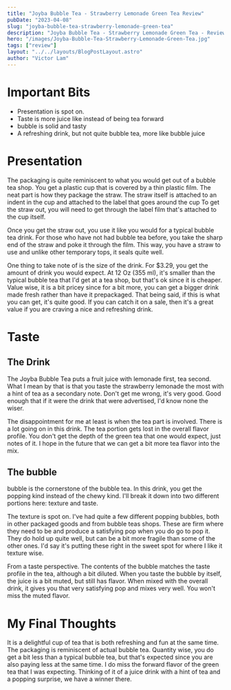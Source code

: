 ```yaml
---
title: "Joyba Bubble Tea - Strawberry Lemonade Green Tea Review"
pubDate: "2023-04-08"
slug: "joyba-bubble-tea-strawberry-lemonade-green-tea"
description: "Joyba Bubble Tea - Strawberry Lemonade Green Tea - Review"
hero: "/images/Joyba-Bubble-Tea-Strawberry-Lemonade-Green-Tea.jpg"
tags: ["review"]
layout: "../../layouts/BlogPostLayout.astro"
author: "Victor Lam"
---
```


# Important Bits

* Presentation is spot on. 
* Taste is more juice like instead of being tea forward
* bubble is solid and tasty
* A refreshing drink, but not quite bubble tea, more like bubble juice 


# Presentation
The packaging is quite reminiscent to what you would get out of a bubble tea shop. You get a plastic cup that is covered by a thin plastic film. The neat part is how they package the straw. The straw itself is attached to an indent in the cup and attached to the label that goes around the cup To get the straw out, you will need to get through the label film that's attached to the cup itself.

Once you get the straw out, you use it like you would for a typical bubble tea drink. For those who have not had bubble tea before, you take the sharp end of the straw and poke it through the film. This way, you have a straw to use and unlike other temporary tops, it seals quite well. 

One thing to take note of is the size of the drink. For $3.29, you get the amount of drink you would expect. At 12 Oz (355 ml), it's smaller than the typical bubble tea that I'd get at a tea shop, but that's ok since it is cheaper. Value wise, it is a bit pricey since for a bit more, you can get a bigger drink made fresh rather than have it prepackaged. That being said, if this is what you can get, it's quite good.  If you can catch it on a sale, then it's a great value if you are craving a nice and refreshing drink. 

# Taste 

## The Drink 

The Joyba Bubble Tea puts a fruit juice with lemonade first, tea second. What I mean by that is that you taste the strawberry lemonade the most with a hint of tea as a secondary note. Don't get me wrong, it's very good. Good enough that if it were the drink that were advertised, I'd know none the wiser. 

The disappointment for me at least is when the tea part is involved. There is a lot going on in this drink. The tea portion gets lost in the overall flavor profile. You don't get the depth of the green tea that one would expect, just notes of it. I hope in the future that we can get a bit more tea flavor into the mix. 

## The bubble   

bubble is  the cornerstone of the bubble tea. In this drink, you get the popping kind instead of the chewy kind. I'll break it down into two different portions here: texture and taste. 

The texture is spot on. I've had quite a few different popping bubbles, both in other packaged goods and from bubble teas shops. These are firm where they need to be and produce a satisfying pop when you do go to pop it. They do hold up quite well, but can be a bit more fragile than some of the other ones. I'd say it's putting these right in the sweet spot for where I like it texture wise. 

From a taste perspective. The contents of the bubble matches the taste profile in the tea, although a bit diluted. When you taste the bubble by itself, the juice is a bit muted, but still has flavor. When mixed with the overall drink, it gives you that very satisfying pop and mixes very well. You won't miss the muted flavor. 

# My Final Thoughts

It is a delightful cup of tea that is both refreshing and fun at the same time. The packaging is reminiscent of actual bubble tea. Quantity wise, you do get a bit less than a typical bubble tea, but that's expected since you are also paying less at the same time. I do miss the forward flavor of the green tea that I was expecting. Thinking of it of a juice drink with a hint of tea and a popping surprise, we have a winner there. 